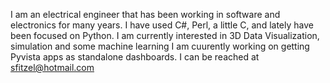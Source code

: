 I am an electrical engineer that has been working in software and electronics for many years. I have used C#, Perl, a little C, and lately have been focused on Python.
I am currently interested in 3D Data Visualization, simulation and some machine learning
I am cuurently working on getting Pyvista apps as standalone dashboards.
I can be reached at sfitzel@hotmail.com


